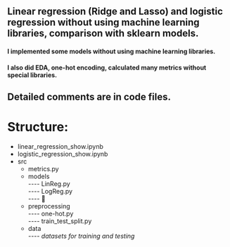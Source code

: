 ## Linear regression (Ridge and Lasso) and logistic regression without using machine learning libraries, comparison with sklearn models.  
#### I implemented some models without using machine learning libraries.  
#### I also did EDA, one-hot encoding, calculated many metrics without special libraries.
## Detailed comments are in code files.
# Structure:  
- linear_regression_show.ipynb  
- logistic_regression_show.ipynb  
- src
  - metrics.py
  - models  
---- LinReg.py  
---- LogReg.py  
---- :deciduous_tree:
  - preprocessing  
---- one-hot.py  
---- train_test_split.py  
  - data  
---- *datasets for training and testing*
